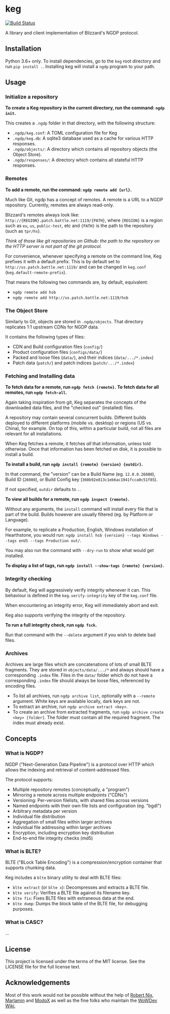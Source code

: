 # keg
[![Build Status](https://api.travis-ci.org/HearthSim/keg.svg?branch=master)](https://travis-ci.org/HearthSim/keg)

A library and client implementation of Blizzard's NGDP protocol.


## Installation

Python 3.6+ only.
To install dependencies, go to the `keg` root directory and run `pip install .`.
Installing keg will install a `ngdp` program to your path.


## Usage

### Initialize a repository

**To create a Keg repository in the current directory, run the command: `ngdp init`.**

This creates a `.ngdp` folder in that directory, with the following structure:
 - `.ngdp/keg.conf`: A TOML configuration file for Keg
 - `.ngdp/keg.db`: A sqlite3 database used as a cache for various HTTP responses.
 - `.ngdp/objects/`: A directory which contains all repository objects (the Object Store).
 - `.ngdp/responses/`: A directory which contains all stateful HTTP responses.


### Remotes

**To add a remote, run the command: `ngdp remote add {url}`.**

Much like Git, ngdp has a concept of remotes.
A remote is a URL to a NGDP repository.  Currently, remotes are always read-only.

Blizzard's remotes always look like: `http://{REGION}.patch.battle.net:1119/{PATH}`,
where `{REGION}` is a region such as `eu`, `us`, `public-test`, etc and `{PATH}`
is the path to the repository (such as `tpr/hs`).

*Think of those like git repositories on Github: the path to the repository on the
HTTP server is not part of the git protocol.*

For convenience, whenever specifying a remote on the command line, Keg prefixes
it with a default prefix. This is by default set to `http://us.patch.battle.net:1119/`
and can be changed in `keg.conf` (`keg.default-remote-prefix`).

That means the following two commands are, by default, equivalent:

- `ngdp remote add hsb`
- `ngdp remote add http://us.patch.battle.net:1119/hsb`


### The Object Store

Similarly to Git, objects are stored in `.ngdp/objects`.
That directory replicates 1:1 upstream CDNs for NGDP data.

It contains the following types of files:

 - CDN and Build configuration files (`config/`)
 - Product configuration files (`configs/data/`)
 - Packed and loose files (`data/`), and their indices (`data/.../*.index`)
 - Patch data (`patch/`) and patch indices (`patch/.../*.index`)


### Fetching and Installing data

**To fetch data for a remote, run `ngdp fetch {remote}`.**
**To fetch data for all remotes, run `ngdp fetch-all`.**

Again taking inspiration from git, Keg separates the concepts of the downloaded
data files, and the "checked out" (installed) files.

A repository may contain several concurrent builds. Different builds deployed to
different platforms (mobile vs. desktop) or regions (US vs. China), for example.
On top of this, within a particular build, not all files are relevant for all
installations.

When Keg fetches a remote, it fetches *all* that information, unless told otherwise.
Once that information has been fetched on disk, it is possible to install a build.

**To install a build, run `ngdp install {remote} {version} {outdir}`.**

In that command, the "version" can be a Build Name (eg. `12.0.0.26080`), Build ID
(`26080`), or Build Config key (`360b92e813c1eb6ac1941fcca0c51f85`).

If not specified, `outdir` defaults to `.`.

**To view all builds for a remote, run `ngdp inspect {remote}`.**

Without any arguments, the `install` command will install every file that is part
of the build. Builds however are usually filtered (eg. by Platform or Language).

For example, to replicate a Production, English, Windows installation of Hearthstone,
you would run: `ngdp install hsb {version} --tags Windows --tags enUS --tags Production out/`.

You may also run the command with `--dry-run` to show what would get installed.

**To display a list of tags, run `ngdp install --show-tags {remote} {version}`.**


### Integrity checking

By default, Keg will aggressively verify integrity whenever it can.
This behaviour is defined in the `keg.verify-integrity` key of the `keg.conf` file.

When encountering an integrity error, Keg will immediately abort and exit.

Keg also supports verifying the integrity of the repository.

**To run a full integrity check, run `ngdp fsck`.**

Run that command with the `--delete` argument if you wish to delete bad files.


### Archives

Archives are large files which are concatenations of lots of small BLTE fragments.
They are stored in `objects/data/.../*` and always should have a corresponding `.index`
file.
Files in the `data/` folder which do not have a corresponding `.index` file should always
be loose files, referenced by encoding files.

- To list all archives, run `ngdp archive list`, optionally with a `--remote` argument.
  White keys are available locally, dark keys are not.
- To extract an archive, run `ngdp archive extract <key>`.
- To create an archive from extracted fragments, run `ngdp archive create <key> [folder]`.
  The folder must contain all the required fragment. The index must already exist.


## Concepts

### What is NGDP?

NGDP ("Next-Generation Data Pipeline") is a protocol over HTTP which allows the
indexing and retrieval of content-addressed files.

The protocol supports:
 - Multiple repository remotes (conceptually, a "program")
 - Mirroring a remote across multiple endpoints ("CDNs")
 - Versioning: Per-version filelists, with shared files across versions
 - Named endpoints with their own file lists and configuration (eg. "bgdl")
 - Arbitrary metadata per version
 - Individual file distribution
 - Aggregation of small files within larger archives
 - Individual file addressing within larger archives
 - Encryption, including encryption key distribution
 - End-to-end file integrity checks (md5)


### What is BLTE?

BLTE ("BLock Table Encoding") is a compression/encryption container that
supports chunking data.

Keg includes a `blte` binary utility to deal with BLTE files:

 - `blte extract` (or `blte x`): Decompresses and extracts a BLTE file.
 - `blte verify`: Verifies a BLTE file against its filename key.
 - `blte fix`: Fixes BLTE files with extraneous data at the end.
 - `blte dump`: Dumps the block table of the BLTE file, for debugging purposes.


### What is CASC?

...


## License

This project is licensed under the terms of the MIT license.
See the LICENSE file for the full license text.


## Acknowledgements

Most of this work would not be possible without the help of
[Robert Nix](https://twitter.com/mischanix), [Marlamin](https://twitter.com/Marlamin)
and [ModoX](https://github.com/mdX7/) as well as the fine folks who maintain
the [WoWDev Wiki](https://wowdev.wiki/),
